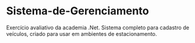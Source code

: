 # Sistema-de-Gerenciamento
Exercício avaliativo da academia .Net.
Sistema completo para cadastro de veículos, criado para usar em ambientes de estacionamento.
